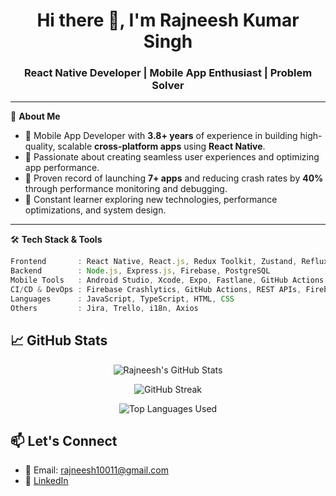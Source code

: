 <h1 align="center">Hi there 👋, I'm Rajneesh Kumar Singh</h1>
<h3 align="center">React Native Developer | Mobile App Enthusiast | Problem Solver</h3>

---

🎯 **About Me**

- 🔧 Mobile App Developer with **3.8+ years** of experience in building high-quality, scalable **cross-platform apps** using **React Native**.
- 📱 Passionate about creating seamless user experiences and optimizing app performance.
- 🚀 Proven record of launching **7+ apps** and reducing crash rates by **40%** through performance monitoring and debugging.
- 🧠 Constant learner exploring new technologies, performance optimizations, and system design.

---

🛠️ **Tech Stack & Tools**

```js
Frontend       : React Native, React.js, Redux Toolkit, Zustand, Reflux, React Navigation  
Backend        : Node.js, Express.js, Firebase, PostgreSQL  
Mobile Tools   : Android Studio, Xcode, Expo, Fastlane, GitHub Actions  
CI/CD & DevOps : Firebase Crashlytics, GitHub Actions, REST APIs, Firebase Dynamic Links  
Languages      : JavaScript, TypeScript, HTML, CSS  
Others         : Jira, Trello, i18n, Axios
```

## 📈 GitHub Stats

<p align="center">
  <img src="https://github-readme-stats.vercel.app/api?username=rajneesh10011&show_icons=true&theme=react&count_private=true" alt="Rajneesh's GitHub Stats" />
</p>

<p align="center">
  <img src="https://github-readme-streak-stats.herokuapp.com/?user=rajneesh10011&theme=react" alt="GitHub Streak" />
</p>


<p align="center">
  <img src="https://github-readme-stats.vercel.app/api/top-langs/?username=rajneesh10011&layout=compact&theme=react" alt="Top Languages Used" />
</p>

## 📫 Let's Connect

- 📧 Email: [rajneesh10011@gmail.com](mailto:rajneesh10011@gmail.com)  
- 💼 [LinkedIn](https://www.linkedin.com/in/rajneesh19/)



